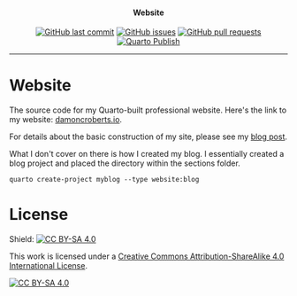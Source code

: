 <h4 align="center">Website</h4>
<p align="center">
    <a href="https://github.com/DamonCharlesRoberts/website/commits/main">
    <img src="https://img.shields.io/github/last-commit/DamonCharlesRoberts/website.svg?style=flat-square&logo=github&logoColor=white"
         alt="GitHub last commit"></a>
    <a href="https://github.com/DamonCharlesRoberts/website/issues">
    <img src="https://img.shields.io/github/issues-raw/DamonCharlesRoberts/website.svg?style=flat-square&logo=github&logoColor=white"
         alt="GitHub issues"></a>
    <a href="https://github.com/DamonCharlesRoberts/website/pulls">
    <img src="https://img.shields.io/github/issues-pr-raw/DamonCharlesRoberts/website.svg?style=flat-square&logo=github&logoColor=white"
         alt="GitHub pull requests"></a>
   <a href = "https://github.com/DamonCharlesRoberts/website/actions/workflows/publish.yml">
   <img src="https://github.com/DamonCharlesRoberts/website/actions/workflows/publish.yml/badge.svg" alt="Quarto Publish"></a>
</p>

---

# Website

The source code for my Quarto-built professional website. Here's the link to my website: [damoncroberts.io](https://damoncroberts.io).

For details about the basic construction of my site, please see my [blog post](https://damoncroberts.com).

What I don't cover on there is how I created my blog. I essentially created a blog project and placed the directory within the sections folder.

```terminal
quarto create-project myblog --type website:blog
```

# License
Shield: [![CC BY-SA 4.0][cc-by-sa-shield]][cc-by-sa]

This work is licensed under a
[Creative Commons Attribution-ShareAlike 4.0 International License][cc-by-sa].

[![CC BY-SA 4.0][cc-by-sa-image]][cc-by-sa]

[cc-by-sa]: http://creativecommons.org/licenses/by-sa/4.0/
[cc-by-sa-image]: https://licensebuttons.net/l/by-sa/4.0/88x31.png
[cc-by-sa-shield]: https://img.shields.io/badge/License-CC%20BY--SA%204.0-lightgrey.svg
